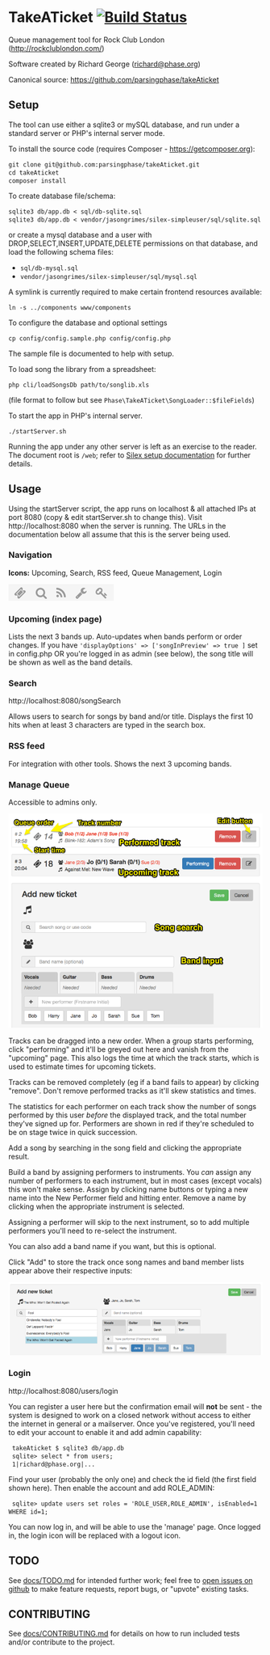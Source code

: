 TakeATicket [![Build Status](https://travis-ci.org/parsingphase/takeAticket.svg?branch=master)](https://travis-ci.org/parsingphase/takeAticket)
===========
Queue management tool for Rock Club London (http://rockclublondon.com/)

Software created by Richard George (richard@phase.org)

Canonical source: https://github.com/parsingphase/takeAticket

## Setup

The tool can use either a sqlite3 or mySQL database, and run under a standard server or PHP's internal server mode.

To install the source code (requires Composer - https://getcomposer.org):

    git clone git@github.com:parsingphase/takeAticket.git
    cd takeAticket
    composer install
 
To create database file/schema:

    sqlite3 db/app.db < sql/db-sqlite.sql
    sqlite3 db/app.db < vendor/jasongrimes/silex-simpleuser/sql/sqlite.sql

or create a mysql database and a user with  DROP,SELECT,INSERT,UPDATE,DELETE permissions on that database, and load the following schema files:

*  `sql/db-mysql.sql`
*  `vendor/jasongrimes/silex-simpleuser/sql/mysql.sql`
 
A symlink is currently required to make certain frontend resources available:

    ln -s ../components www/components
 
To configure the database and optional settings
 
    cp config/config.sample.php config/config.php

The sample file is documented to help with setup.
 
To load song the library from a spreadsheet:

    php cli/loadSongsDb path/to/songlib.xls
    
(file format to follow but see `Phase\TakeATicket\SongLoader::$fileFields`)
 
To start the app in PHP's internal server.

    ./startServer.sh

Running the app under any other server is left as an exercise to the reader. The document root is `/web`; 
refer to [Silex setup documentation](http://silex.sensiolabs.org/doc/web_servers.html) for further details. 

## Usage

Using the startServer script, the app runs on localhost & all attached IPs at port 8080 
(copy & edit startServer.sh to change this).
Visit http://localhost:8080 when the server is running. The URLs in the documentation below all assume that this is the 
server being used.

### Navigation
**Icons:** Upcoming, Search, RSS feed, Queue Management, Login

![Iconbar](docs/images/iconbar.png)

### Upcoming (index page)

Lists the next 3 bands up. Auto-updates when bands perform or order changes. If you have `'displayOptions' => ['songInPreview' => true ]`
set in config.php OR you're logged in as admin (see below), the song title will be shown as well as the band details.

### Search

http://localhost:8080/songSearch

Allows users to search for songs by band and/or title. Displays the first 10 hits when at least 3 characters are typed in the search box.

### RSS feed

For integration with other tools. Shows the next 3 upcoming bands.

### Manage Queue

Accessible to admins only. 

![Management interface](docs/images/QueueManagement.png)

Tracks can be dragged into a new order. When a group starts performing, click "performing" and it'll be greyed out here and
vanish from the "upcoming" page. This also logs the time at which the track starts, which is used to estimate times for
upcoming tickets.

Tracks can be removed completely (eg if a band fails to appear) by clicking "remove". 
Don't remove performed tracks as it'll skew statistics and times. 

The statistics for each performer on each track show the number of songs performed by this user *before* 
the displayed track, and the total number they've signed up for. Performers are shown in red if they're scheduled to be 
on stage twice in quick succession.

Add a song by searching in the song field and clicking the appropriate result. 

Build a band by assigning performers to instruments. You *can* assign any number of performers to each instrument, but
in most cases (except vocals) this won't make sense. Assign by clicking name buttons or typing a new name into the New 
Performer field and hitting enter. Remove a name by clicking when the appropriate instrument is selected.

Assigning a performer will skip to the next instrument, so to add multiple performers you'll need to re-select the 
instrument.

You can also add a band name if you want, but this is optional.

Click "Add" to store the track once song names and band member lists appear above their respective inputs:

![Management interface](docs/images/AddTicketFormFilled.png)


### Login

http://localhost:8080/users/login 

You can register a user here but the confirmation email will **not** be sent - the system is designed to work on a closed network 
without access to either the internet in general or a mailserver. Once you've registered, you'll need to edit your account to enable
it and add admin capability:

     takeAticket $ sqlite3 db/app.db 
     sqlite> select * from users;
     1|richard@phase.org|...
     
Find your user (probably the only one) and check the id field (the first field shown here). Then enable the account and add ROLE_ADMIN:
     
     sqlite> update users set roles = 'ROLE_USER,ROLE_ADMIN', isEnabled=1 WHERE id=1;

You can now log in, and will be able to use the 'manage' page. Once logged in, the login icon will be replaced with a logout icon.

## TODO 

See [docs/TODO.md](./docs/TODO.md) for intended further work; 
feel free to [open issues on github](https://github.com/parsingphase/takeAticket/issues) to make feature requests, 
report bugs, or "upvote" existing tasks.

## CONTRIBUTING 

See [docs/CONTRIBUTING.md](./docs/CONTRIBUTING.md) for details on how to run included tests and/or contribute to the project.
